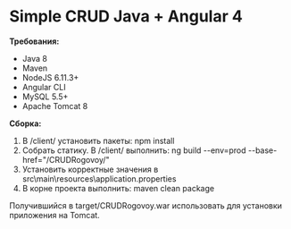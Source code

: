 # Simple CRUD Java + Angular 4

__Требования:__
* Java 8
* Maven
* NodeJS 6.11.3+
* Angular CLI
* MySQL 5.5+
* Apache Tomcat 8

__Сборка:__
1. В /client/ установить пакеты:
npm install
2. Собрать статику. В /client/ выполнить:
ng build --env=prod --base-href="/CRUDRogovoy/"
3. Установить корректные значения в src\main\resources\application.properties
3. В корне проекта выполнить:
maven clean package

Получившийся в target/CRUDRogovoy.war использовать для установки приложения на Tomcat.